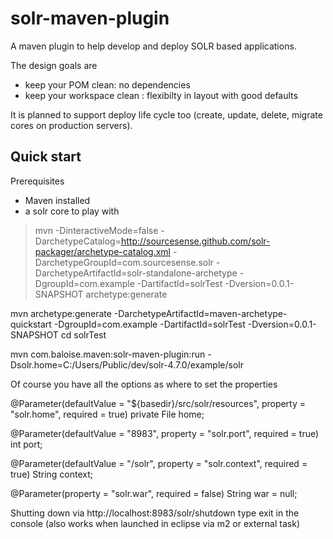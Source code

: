 solr-maven-plugin
=================

A maven plugin to help develop and deploy SOLR based applications.

The design goals are

- keep your POM clean: no dependencies
- keep your workspace clean : flexibilty in layout with good defaults
 
It is planned to support deploy life cycle too (create, update, delete, migrate cores on production servers).

Quick start
-----------

Prerequisites
- Maven installed
- a solr core to play with


> mvn -DinteractiveMode=false -DarchetypeCatalog=http://sourcesense.github.com/solr-packager/archetype-catalog.xml -DarchetypeGroupId=com.sourcesense.solr -DarchetypeArtifactId=solr-standalone-archetype -DgroupId=com.example -DartifactId=solrTest -Dversion=0.0.1-SNAPSHOT archetype:generate


mvn archetype:generate -DarchetypeArtifactId=maven-archetype-quickstart -DgroupId=com.example -DartifactId=solrTest -Dversion=0.0.1-SNAPSHOT
cd solrTest

mvn com.baloise.maven:solr-maven-plugin:run -Dsolr.home=C:/Users/Public/dev/solr-4.7.0/example/solr

Of course you have all the options as where to set the properties


  @Parameter(defaultValue = "${basedir}/src/solr/resources", property = "solr.home", required = true)
  private File home;
  
  @Parameter(defaultValue = "8983", property = "solr.port", required = true)
  int port;

  @Parameter(defaultValue = "/solr", property = "solr.context", required = true)
  String context;
  
  @Parameter(property = "solr.war", required = false)
  String war = null;
  
  
  
Shutting down
via http://localhost:8983/solr/shutdown
type exit in the console (also works when launched in eclipse via m2 or external task)

